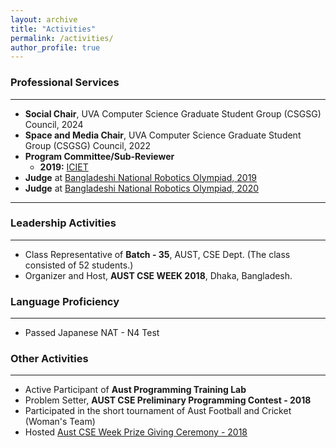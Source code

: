 ```yaml
---
layout: archive
title: "Activities"
permalink: /activities/
author_profile: true
---
```


### Professional Services

---

- **Social Chair**, UVA Computer Science Graduate Student Group (CSGSG) Council, 2024
- **Space and Media Chair**, UVA Computer Science Graduate Student Group (CSGSG) Council, 2022
- **Program Committee/Sub-Reviewer**
  - **2019:** [ICIET](http://www.enggtech.du.ac.bd/iciet-2019/)
- **Judge** at [Bangladeshi National Robotics Olympiad, 2019](https://bdro.org/)
- **Judge** at [Bangladeshi National Robotics Olympiad, 2020](https://bdro.org/)

---

### Leadership Activities

---

- Class Representative of **Batch - 35**, AUST, CSE Dept. (The class consisted of 52 students.)
- Organizer and Host, **AUST CSE WEEK 2018**, Dhaka, Bangladesh.

### Language Proficiency

---

- Passed Japanese NAT - N4 Test

### Other Activities

---

- Active Participant of **Aust Programming Training Lab**
- Problem Setter, **AUST CSE Preliminary Programming Contest - 2018**
- Participated in the short tournament of Aust Football and Cricket (Woman's Team)
- Hosted [Aust CSE Week Prize Giving Ceremony - 2018](https://www.facebook.com/codeware.aust/)
